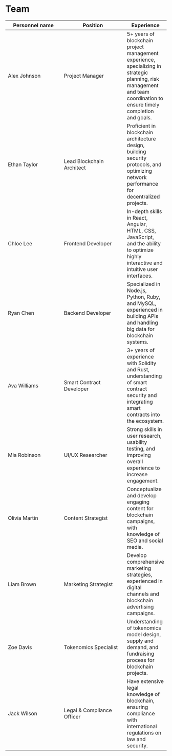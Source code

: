 # Team

<table><thead><tr><th width="162">Personnel name</th><th width="184">Position</th><th>Experience</th></tr></thead><tbody><tr><td>Alex Johnson</td><td>Project Manager</td><td>5+ years of blockchain project management experience, specializing in strategic planning, risk management and team coordination to ensure timely completion and goals.</td></tr><tr><td>Ethan Taylor</td><td>Lead Blockchain Architect</td><td>Proficient in blockchain architecture design, building security protocols, and optimizing network performance for decentralized projects.</td></tr><tr><td>Chloe Lee</td><td>Frontend Developer</td><td>In-depth skills in React, Angular, HTML, CSS, JavaScript, and the ability to optimize highly interactive and intuitive user interfaces.</td></tr><tr><td>Ryan Chen</td><td>Backend Developer</td><td>Specialized in Node.js, Python, Ruby, and MySQL, experienced in building APIs and handling big data for blockchain systems.</td></tr><tr><td>Ava Williams</td><td>Smart Contract Developer</td><td>3+ years of experience with Solidity and Rust, understanding of smart contract security and integrating smart contracts into the ecosystem.</td></tr><tr><td>Mia Robinson</td><td>UI/UX Researcher</td><td>Strong skills in user research, usability testing, and improving overall experience to increase engagement.</td></tr><tr><td>Olivia Martin</td><td>Content Strategist</td><td>Conceptualize and develop engaging content for blockchain campaigns, with knowledge of SEO and social media.</td></tr><tr><td>Liam Brown</td><td>Marketing Strategist</td><td>Develop comprehensive marketing strategies, experienced in digital channels and blockchain advertising campaigns.</td></tr><tr><td>Zoe Davis</td><td>Tokenomics Specialist</td><td>Understanding of tokenomics model design, supply and demand, and fundraising process for blockchain projects.</td></tr><tr><td>Jack Wilson</td><td>Legal &#x26; Compliance Officer</td><td>Have extensive legal knowledge of blockchain, ensuring compliance with international regulations on law and security.</td></tr></tbody></table>
